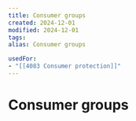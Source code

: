 ```yaml
---
title: Consumer groups
created: 2024-12-01
modified: 2024-12-01
tags: 
alias: Consumer groups

usedFor:
- "[[4083 Consumer protection]]"
---
```

# Consumer groups
